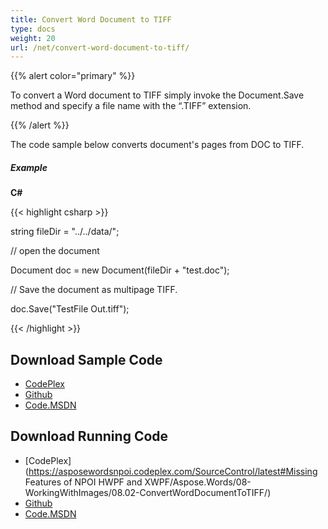 ```yaml
---
title: Convert Word Document to TIFF
type: docs
weight: 20
url: /net/convert-word-document-to-tiff/
---
```


{{% alert color="primary" %}} 

To convert a Word document to TIFF simply invoke the Document.Save method and specify a file name with the “.TIFF” extension.

{{% /alert %}} 

The code sample below converts document's pages from DOC to TIFF.
##### **Example**
**C#**

{{< highlight csharp >}}

 string fileDir = "../../data/";

// open the document

Document doc = new Document(fileDir + "test.doc");

// Save the document as multipage TIFF.

doc.Save("TestFile Out.tiff");

{{< /highlight >}}
## **Download Sample Code**
- [CodePlex](https://asposewordsnpoi.codeplex.com/downloads/get/1556913)
- [Github](https://github.com/asposewords/Aspose.Words-for-.NET/releases/tag/Aspose.WordsFeaturesmissinginNPOIv1.2)
- [Code.MSDN](https://code.msdn.microsoft.com/More-Code-Examples-of-d19b2e19/view/SourceCode#content)
## **Download Running Code**
- [CodePlex](https://asposewordsnpoi.codeplex.com/SourceControl/latest#Missing Features of NPOI HWPF and XWPF/Aspose.Words/08-WorkingWithImages/08.02-ConvertWordDocumentToTIFF/)
- [Github](https://github.com/asposewords/Aspose.Words-for-.NET/releases/download/Aspose.WordsFeaturesmissinginNPOIv1.2/08.02-ConvertWordDocumentToTIFF.zip)
- [Code.MSDN](https://code.msdn.microsoft.com/More-Code-Examples-of-d19b2e19/view/SourceCode#content)
